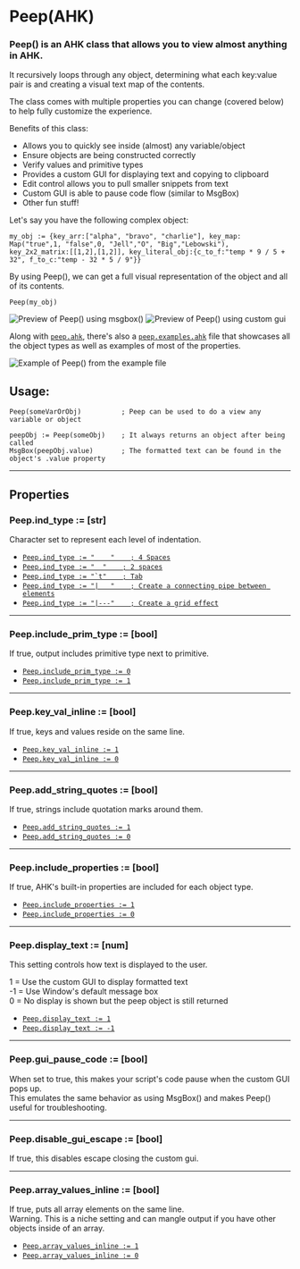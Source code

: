 # Peep(AHK)

### Peep() is an AHK class that allows you to view almost anything in AHK.  

It recursively loops through any object, determining what each key:value pair is and creating a visual text map of the contents.  

The class comes with multiple properties you can change (covered below) to help fully customize the experience.

Benefits of this class:  

- Allows you to quickly see inside (almost) any variable/object
- Ensure objects are being constructed correctly  
- Verify values and primitive types
- Provides a custom GUI for displaying text and copying to clipboard
- Edit control allows you to pull smaller snippets from text
- Custom GUI is able to pause code flow (similar to MsgBox)
- Other fun stuff!

Let's say you have the following complex object:
```
my_obj := {key_arr:["alpha", "bravo", "charlie"], key_map: Map("true",1, "false",0, "Jell","O", "Big","Lebowski"), key_2x2_matrix:[[1,2],[1,2]], key_literal_obj:{c_to_f:"temp * 9 / 5 + 32", f_to_c:"temp - 32 * 5 / 9"}}
```

By using Peep(), we can get a full visual representation of the object and all of its contents.

```
Peep(my_obj)
```

![Preview of Peep() using msgbox()](https://i.imgur.com/YIoh8eU.png)  ![Preview of Peep() using custom gui](https://i.imgur.com/dqnCxYY.png)

Along with [`peep.ahk`](https://github.com/GroggyOtter/PeepAHK/blob/main/script/peep.ahk), there's also a [`peep.examples.ahk`](https://github.com/GroggyOtter/PeepAHK/blob/main/script/peep.examples.ahk) file that showcases all the object types as well as examples of most of the properties.  

![Example of Peep() from the example file](https://i.imgur.com/N4sAard.png)

## Usage:

```
Peep(someVarOrObj)          ; Peep can be used to do a view any variable or object

peepObj := Peep(someObj)    ; It always returns an object after being called
MsgBox(peepObj.value)       ; The formatted text can be found in the object's .value property
```

***
## Properties

### Peep.ind_type := [str]

Character set to represent each level of indentation.

* [`Peep.ind_type := "    "    ; 4 Spaces`](https://i.imgur.com/IF2ilRC.png)
* [`Peep.ind_type := "  "    ; 2 spaces`](https://i.imgur.com/B5eBiUr.png)
* [``Peep.ind_type := "`t"    ; Tab``](https://i.imgur.com/Gs6eaw4.png)
* [`Peep.ind_type := "|   "    ; Create a connecting pipe between elements`](https://i.imgur.com/7MENPqC.png)
* [`Peep.ind_type := "|---"    ; Create a grid effect`](https://i.imgur.com/dBkAfUO.png)


***
### Peep.include_prim_type := [bool]
If true, output includes primitive type next to primitive.

* [`Peep.include_prim_type := 0`](https://i.imgur.com/3AIZANV.png)
* [`Peep.include_prim_type := 1`](https://i.imgur.com/0u7nhfm.png)


***
### Peep.key_val_inline := [bool]
If true, keys and values reside on the same line.

* [`Peep.key_val_inline := 1`](https://i.imgur.com/QmqHorr.png)
* [`Peep.key_val_inline := 0`](https://i.imgur.com/GU1T8kH.png)


***
### Peep.add_string_quotes := [bool]
If true, strings include quotation marks around them.

* [`Peep.add_string_quotes := 1`](https://i.imgur.com/yn6M3v5.png)
* [`Peep.add_string_quotes := 0`](https://i.imgur.com/Jqmy5Uz.png)


***
### Peep.include_properties := [bool]
If true, AHK's built-in properties are included for each object type.  

* [`Peep.include_properties := 1`](https://i.imgur.com/Jqmy5Uz.png)
* [`Peep.include_properties := 0`](https://i.imgur.com/TxAAXD7.png)


***
### Peep.display_text := [num]
This setting controls how text is displayed to the user.  

1 = Use the custom GUI to display formatted text  
-1 = Use Window's default message box  
0 = No display is shown but the peep object is still returned  

* [`Peep.display_text := 1`](https://i.imgur.com/dqnCxYY.png)
* [`Peep.display_text := -1`](https://i.imgur.com/YIoh8eU.png)


***
### Peep.gui_pause_code := [bool]
When set to true, this makes your script's code pause when the custom GUI pops up.  
This emulates the same behavior as using MsgBox() and makes Peep() useful for troubleshooting.


***
### Peep.disable_gui_escape := [bool]
If true, this disables escape closing the custom gui.


***
### Peep.array_values_inline := [bool]
If true, puts all array elements on the same line.  
Warning. This is a niche setting and can mangle output if you have other objects inside of an array.

* [`Peep.array_values_inline := 1`](https://i.imgur.com/mVmqD2I.png)
* [`Peep.array_values_inline := 0`](https://i.imgur.com/TxAAXD7.png)
